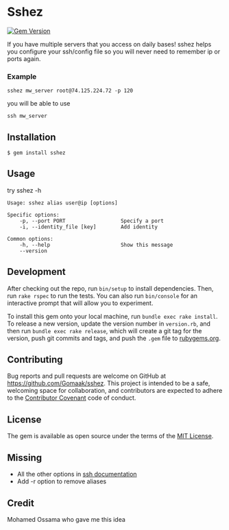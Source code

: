 # Sshez
[![Gem Version](https://badge.fury.io/rb/sshez.svg)](https://badge.fury.io/rb/sshez)

If you have multiple servers that you access on daily bases! sshez helps you configure your ssh/config file so you will never need to remember ip or ports again.

### Example

    sshez mw_server root@74.125.224.72 -p 120
    
you will be able to use

    ssh mw_server

## Installation

    $ gem install sshez

## Usage

  try sshez -h

    Usage: sshez alias user@ip [options]

    Specific options:
        -p, --port PORT                  Specify a port
        -i, --identity_file [key]        Add identity

    Common options:
        -h, --help                       Show this message
        --version  

## Development

After checking out the repo, run `bin/setup` to install dependencies. Then, run `rake rspec` to run the tests. You can also run `bin/console` for an interactive prompt that will allow you to experiment.

To install this gem onto your local machine, run `bundle exec rake install`. To release a new version, update the version number in `version.rb`, and then run `bundle exec rake release`, which will create a git tag for the version, push git commits and tags, and push the `.gem` file to [rubygems.org](https://rubygems.org).

## Contributing

Bug reports and pull requests are welcome on GitHub at https://github.com/Gomaak/sshez. This project is intended to be a safe, welcoming space for collaboration, and contributors are expected to adhere to the [Contributor Covenant](contributor-covenant.org) code of conduct.


## License

The gem is available as open source under the terms of the [MIT License](http://opensource.org/licenses/MIT).



## Missing

*   All the other options in [ssh documentation](http://linux.die.net/man/5/ssh_config)
*   Add -r option to remove aliases

## Credit

Mohamed Ossama who gave me this idea


